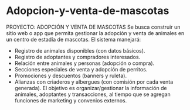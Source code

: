 # Adopcion-y-venta-de-mascotas
PROYECTO: ADOPCIÓN Y VENTA DE MASCOTAS
Se busca construir un sitio web o app que permita gestionar la adopción y venta de animales en un centro de estadía de mascotas.
El sistema manejará:
* Registro de animales disponibles (con datos básicos).
* Registro de adoptantes y compradores interesados.
* Relación entre animales y personas (adopción o compra).
* Secciones especiales de venta y adopción de perritos.
* Promociones y descuentos (banners y ruleta).
* Alianzas con criaderos y albergues (con comisión por cada venta generada).
El objetivo es organizar/gestionar la información de animales, adoptantes y transacciones, al tiempo que se agregan funciones de marketing y convenios externos.
